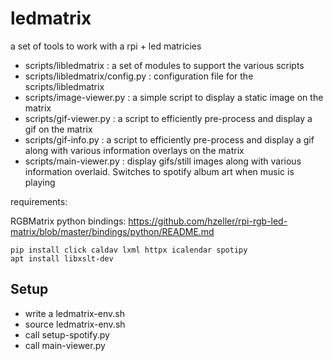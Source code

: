 # ledmatrix

a set of tools to work with a rpi + led matricies

- scripts/libledmatrix : a set of modules to support the various scripts
- scripts/libledmatrix/config.py : configuration file for the scripts/libledmatrix
- scripts/image-viewer.py : a simple script to display a static image on the matrix
- scripts/gif-viewer.py : a script to efficiently pre-process and display a gif on the matrix
- scripts/gif-info.py : a script to efficiently pre-process and display a gif along with various information overlays on the matrix
- scripts/main-viewer.py : display gifs/still images along with various information overlaid. Switches to spotify album art when music is playing

requirements:

RGBMatrix python bindings:
https://github.com/hzeller/rpi-rgb-led-matrix/blob/master/bindings/python/README.md

```
pip install click caldav lxml httpx icalendar spotipy
apt install libxslt-dev
```

## Setup
- write a ledmatrix-env.sh
- source ledmatrix-env.sh
- call setup-spotify.py
- call main-viewer.py
